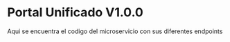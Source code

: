 # Portal Unificado V1.0.0
Aqui se encuentra el codigo del microservicio
con sus diferentes endpoints
